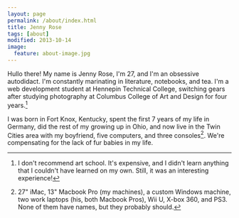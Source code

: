 ```yaml
---
layout: page
permalink: /about/index.html
title: Jenny Rose
tags: [about]
modified: 2013-10-14
image:
  feature: about-image.jpg
---
```


Hullo there! My name is Jenny Rose, I'm 27, and I'm an obsessive autodidact. I'm constantly marinating in literature, notebooks, and tea. I'm a web development student at Hennepin Technical College, switching gears after studying photography at Columbus College of Art and Design for four years.[^1] 

I was born in Fort Knox, Kentucky, spent the first 7 years of my life in Germany, did the rest of my growing up in Ohio, and now live in the Twin Cities area with my boyfriend, five computers, and three consoles[^2]. We're compensating for the lack of fur babies in my life.


[^1]: I don't recommend art school. It's expensive, and I didn't learn anything that I couldn't have learned on my own. Still, it was an interesting experience!
[^2]: 27" iMac, 13" Macbook Pro (my machines), a custom Windows machine, two work laptops (his, both Macbook Pros), Wii U, X-box 360, and PS3. None of them have names, but they probably should.